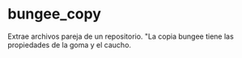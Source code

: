 # bungee_copy
Extrae archivos pareja de un repositorio. "La copia bungee tiene las propiedades de la goma y el caucho.
